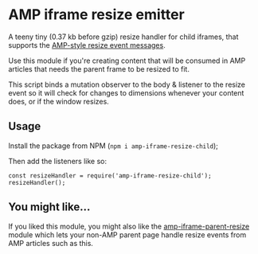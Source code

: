 # AMP iframe resize emitter

A teeny tiny (0.37 kb before gzip) resize handler for child iframes, that
supports the [AMP-style resize event messages](https://ampbyexample.com/components/amp-iframe/#resizable-iframes).

Use this module if you're creating content that will be consumed in AMP articles
that needs the parent frame to be resized to fit.

This script binds a mutation observer to the body & listener to the resize event
so it will check for changes to dimensions whenever your content does, or if the
window resizes.

## Usage

Install the package from NPM (`npm i amp-iframe-resize-child`);

Then add the listeners like so:

```
const resizeHandler = require('amp-iframe-resize-child');
resizeHandler();
```

## You might like…

If you liked this module, you might also like the [amp-iframe-parent-resize](./amp-iframe-resize) module which lets your non-AMP parent page handle resize events from AMP articles such as this.
